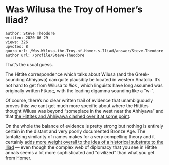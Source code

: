 # Was Wilusa the Troy of Homer’s Iliad?

	author: Steve Theodore
	written: 2020-06-29
	views: 326
	upvotes: 8
	quora url: /Was-Wilusa-the-Troy-of-Homer-s-Iliad/answer/Steve-Theodore
	author url: /profile/Steve-Theodore


That’s the usual guess.

The Hittite correspondence which talks about Wilusa (and the Greek-sounding Ahhiyawa) can quite plausibly be located in western Anatolia. It’s not hard to get from Wilusa to _Ilios_ , which linguists have long assumed was originally written Ϝίλιος, with the leading digamma sounding like a “w-”.

Of course, there’s no clear written trail of evidence that unambiguously proves this: we cant get much more specific about where the Hittites thought Wilusa was beyond “someplace in the west near the Ahhiyawa” and that [the Hittites and Ahhiyawa clashed over it at some point](https://en.wikipedia.org/wiki/Tawagalawa_letter).

On the whole the balance of evidence is pretty strong but nothing is entirely certain in the distant and very poorly documented Bronze Age. The tantalizing similarity of names makes for a very compelling theory and it certainly [adds more weight overall to the idea of a historical substrate to the Iliad](https://www.quora.com/Did-the-Trojan-War-ever-happen-as-described-by-Homer-What-was-the-proof-to-back-that-claim-up/answer/Steve-Theodore?ch=10&share=b158c6db&srid=zLvM) — even though the complex web of diplomacy that you see in Hittite annals seems a lot more sophisticated and “civilized” than what you get from Homer.

